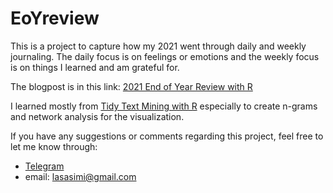 # EoYreview
This is a project to capture how my 2021 went through daily and weekly journaling.
The daily focus is on feelings or emotions and the weekly focus is on things I learned and am grateful for.

The blogpost is in this link: <a href="https://lasasimi.com/2021/12/31/__trashed/">2021 End of Year Review with R</a>

I learned mostly from <a href="https://www.tidytextmining.com/sentiment.html">Tidy Text Mining with R</a> especially to create n-grams and network analysis for the visualization.

If you have any suggestions or comments regarding this project, feel free to let me know through:<br>
- <a href="telegram.me/lasasimi">Telegram</a> <br>
- email: lasasimi@gmail.com
